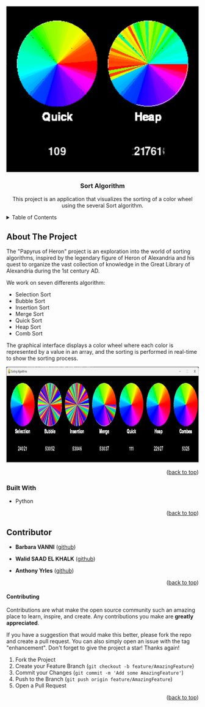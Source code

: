 <a name="readme-top"></a>



<!-- PROJECT SHIELDS -->
<!--
*** I'm using markdown "reference style" links for readability.
*** Reference links are enclosed in brackets [ ] instead of parentheses ( ).
*** See the bottom of this document for the declaration of the reference variables
*** for contributors-url, forks-url, etc. This is an optional, concise syntax you may use.
*** https://www.markdownguide.org/basic-syntax/#reference-style-links
-->


<!-- PROJECT LOGO -->
<br />
<div align="center">
  <a href="https://github.com/walid-saadelkhalk/sorting-algorithms">
    <img src="assets/logo.png" alt="Logo" width="539" height="435">
  </a>

  <h3 align="center">Sort Algorithm</h3>

  <p align="center">
    This project is an application that visualizes the sorting of a color wheel using the several Sort algorithm. 
  </p>
</div>



<!-- TABLE OF CONTENTS -->
<details>
  <summary>Table of Contents</summary>
  <ol>
    <li>
      <a href="#about-the-project">About The Project</a>
      <ul>
        <li><a href="#built-with">Built With</a></li>
      </ul>
    </li>
    <li><a href="#contributor">Contributor</a></li>
    <li><a href="#contributing">Contributing</a></li>
  </ol>
</details>



<!-- ABOUT THE PROJECT -->
## About The Project

The "Papyrus of Heron" project is an exploration into the world of sorting algorithms, inspired by the legendary figure of Heron of Alexandria and his quest to organize the vast collection of knowledge in the Great Library of Alexandria during the 1st century AD.

We work on seven differents algorithm:

* Selection Sort
* Bubble Sort
* Insertion Sort 
* Merge Sort
* Quick Sort
* Heap Sort
* Comb Sort 

The graphical interface displays a color wheel where each color is represented by a value in an array, and the sorting is performed in real-time to show the sorting process.

<img src="assets/capture.png" alt="Program window" width="900" height="250">

<p align="right">(<a href="#readme-top">back to top</a>)</p>



### Built With

* Python

<p align="right">(<a href="#readme-top">back to top</a>)</p>





<!-- CONTACT -->
## Contributor

- **Barbara VANNI** (<a href="https://github.com/barbara-vanni">github</a>)

- **Walid SAAD EL KHALK** (<a href="https://github.com/walid-saadelkhalk">github</a>)

- **Anthony Yrles** (<a href="https://github.com/anthony-yrles">github</a>)


<p align="right">(<a href="#readme-top">back to top</a>)</p>


<!-- CONTRIBUTING -->
#### Contributing

Contributions are what make the open source community such an amazing place to learn, inspire, and create. Any contributions you make are **greatly appreciated**.

If you have a suggestion that would make this better, please fork the repo and create a pull request. You can also simply open an issue with the tag "enhancement".
Don't forget to give the project a star! Thanks again!

1. Fork the Project
2. Create your Feature Branch (`git checkout -b feature/AmazingFeature`)
3. Commit your Changes (`git commit -m 'Add some AmazingFeature'`)
4. Push to the Branch (`git push origin feature/AmazingFeature`)
5. Open a Pull Request

<p align="right">(<a href="#readme-top">back to top</a>)</p>






